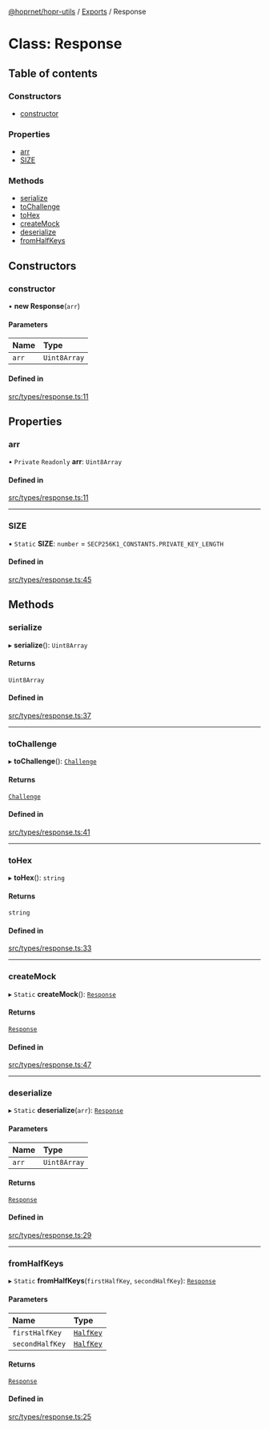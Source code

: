 [@hoprnet/hopr-utils](../README.md) / [Exports](../modules.md) / Response

# Class: Response

## Table of contents

### Constructors

- [constructor](Response.md#constructor)

### Properties

- [arr](Response.md#arr)
- [SIZE](Response.md#size)

### Methods

- [serialize](Response.md#serialize)
- [toChallenge](Response.md#tochallenge)
- [toHex](Response.md#tohex)
- [createMock](Response.md#createmock)
- [deserialize](Response.md#deserialize)
- [fromHalfKeys](Response.md#fromhalfkeys)

## Constructors

### constructor

• **new Response**(`arr`)

#### Parameters

| Name | Type |
| :------ | :------ |
| `arr` | `Uint8Array` |

#### Defined in

[src/types/response.ts:11](https://github.com/hoprnet/hoprnet/blob/master/packages/utils/src/types/response.ts#L11)

## Properties

### arr

• `Private` `Readonly` **arr**: `Uint8Array`

#### Defined in

[src/types/response.ts:11](https://github.com/hoprnet/hoprnet/blob/master/packages/utils/src/types/response.ts#L11)

___

### SIZE

▪ `Static` **SIZE**: `number` = `SECP256K1_CONSTANTS.PRIVATE_KEY_LENGTH`

#### Defined in

[src/types/response.ts:45](https://github.com/hoprnet/hoprnet/blob/master/packages/utils/src/types/response.ts#L45)

## Methods

### serialize

▸ **serialize**(): `Uint8Array`

#### Returns

`Uint8Array`

#### Defined in

[src/types/response.ts:37](https://github.com/hoprnet/hoprnet/blob/master/packages/utils/src/types/response.ts#L37)

___

### toChallenge

▸ **toChallenge**(): [`Challenge`](Challenge.md)

#### Returns

[`Challenge`](Challenge.md)

#### Defined in

[src/types/response.ts:41](https://github.com/hoprnet/hoprnet/blob/master/packages/utils/src/types/response.ts#L41)

___

### toHex

▸ **toHex**(): `string`

#### Returns

`string`

#### Defined in

[src/types/response.ts:33](https://github.com/hoprnet/hoprnet/blob/master/packages/utils/src/types/response.ts#L33)

___

### createMock

▸ `Static` **createMock**(): [`Response`](Response.md)

#### Returns

[`Response`](Response.md)

#### Defined in

[src/types/response.ts:47](https://github.com/hoprnet/hoprnet/blob/master/packages/utils/src/types/response.ts#L47)

___

### deserialize

▸ `Static` **deserialize**(`arr`): [`Response`](Response.md)

#### Parameters

| Name | Type |
| :------ | :------ |
| `arr` | `Uint8Array` |

#### Returns

[`Response`](Response.md)

#### Defined in

[src/types/response.ts:29](https://github.com/hoprnet/hoprnet/blob/master/packages/utils/src/types/response.ts#L29)

___

### fromHalfKeys

▸ `Static` **fromHalfKeys**(`firstHalfKey`, `secondHalfKey`): [`Response`](Response.md)

#### Parameters

| Name | Type |
| :------ | :------ |
| `firstHalfKey` | [`HalfKey`](HalfKey.md) |
| `secondHalfKey` | [`HalfKey`](HalfKey.md) |

#### Returns

[`Response`](Response.md)

#### Defined in

[src/types/response.ts:25](https://github.com/hoprnet/hoprnet/blob/master/packages/utils/src/types/response.ts#L25)
